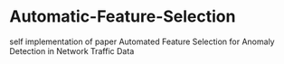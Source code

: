 # Automatic-Feature-Selection
self implementation of paper Automated Feature Selection for Anomaly Detection in Network Traffic Data
